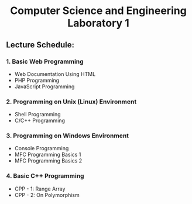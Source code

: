 # <center> Computer Science and Engineering Laboratory 1

## Lecture Schedule: 


### 1. Basic Web Programming

* Web Documentation Using HTML
* PHP Programming
* JavaScript Programming


### 2. Programming on Unix (Linux) Environment

* Shell Programming
* C/C++ Programming


### 3. Programming on Windows Environment

* Console Programming
* MFC Programming Basics 1
* MFC Programming Basics 2


### 4. Basic C++ Programming

* CPP - 1: Range Array
* CPP - 2: On Polymorphism 



